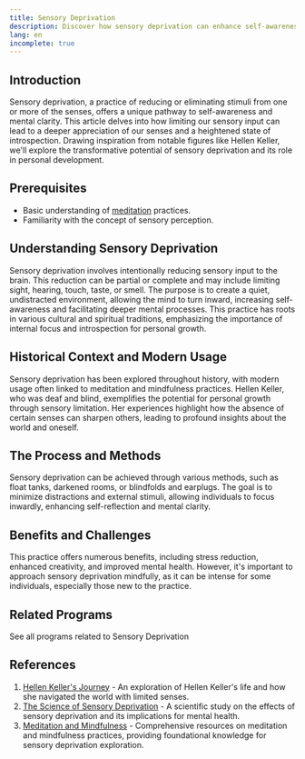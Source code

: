 ```yaml
---
title: Sensory Deprivation
description: Discover how sensory deprivation can enhance self-awareness and appreciation of our senses.
lang: en
incomplete: true
---
```


## Introduction

Sensory deprivation, a practice of reducing or eliminating stimuli from one or more of the senses, offers a unique pathway to self-awareness and mental clarity. This article delves into how limiting our sensory input can lead to a deeper appreciation of our senses and a heightened state of introspection. Drawing inspiration from notable figures like Hellen Keller, we'll explore the transformative potential of sensory deprivation and its role in personal development.

## Prerequisites

- Basic understanding of [meditation](/unlock-your-potential/docs/meditation) practices.
- Familiarity with the concept of sensory perception.

## Understanding Sensory Deprivation

Sensory deprivation involves intentionally reducing sensory input to the brain. This reduction can be partial or complete and may include limiting sight, hearing, touch, taste, or smell. The purpose is to create a quiet, undistracted environment, allowing the mind to turn inward, increasing self-awareness and facilitating deeper mental processes. This practice has roots in various cultural and spiritual traditions, emphasizing the importance of internal focus and introspection for personal growth.

## Historical Context and Modern Usage

Sensory deprivation has been explored throughout history, with modern usage often linked to meditation and mindfulness practices. Hellen Keller, who was deaf and blind, exemplifies the potential for personal growth through sensory limitation. Her experiences highlight how the absence of certain senses can sharpen others, leading to profound insights about the world and oneself.

## The Process and Methods

Sensory deprivation can be achieved through various methods, such as float tanks, darkened rooms, or blindfolds and earplugs. The goal is to minimize distractions and external stimuli, allowing individuals to focus inwardly, enhancing self-reflection and mental clarity.

## Benefits and Challenges

This practice offers numerous benefits, including stress reduction, enhanced creativity, and improved mental health. However, it's important to approach sensory deprivation mindfully, as it can be intense for some individuals, especially those new to the practice.

## Related Programs

<ButtonLink to="/unlock-your-potential/programs?tags=sensory%20deprivation">See all programs related to Sensory Deprivation</ButtonLink>

## References

1. [Hellen Keller's Journey](https://www.afb.org/about-afb/history/helen-keller) - An exploration of Hellen Keller's life and how she navigated the world with limited senses.
2. [The Science of Sensory Deprivation](https://www.frontiersin.org/articles/10.3389/fpsyg.2014.00621/full) - A scientific study on the effects of sensory deprivation and its implications for mental health.
3. [Meditation and Mindfulness](https://www.mindful.org/what-is-mindfulness/) - Comprehensive resources on meditation and mindfulness practices, providing foundational knowledge for sensory deprivation exploration.